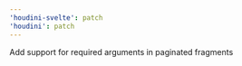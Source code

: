 ```yaml
---
'houdini-svelte': patch
'houdini': patch
---
```


Add support for required arguments in paginated fragments
